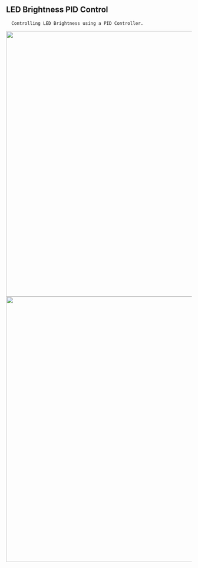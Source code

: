 ## LED Brightness PID Control
      Controlling LED Brightness using a PID Controller.
  <img src=https://github.com/haris-mujeeb/Digital-Control-Projects/assets/57053470/9cc57070-6425-4e48-99aa-70a1e7633026 width="720" >
  <img src=https://github.com/haris-mujeeb/Digital-Control-Projects/assets/57053470/16937905-d492-4666-a33a-ccaa66352a8f width="720" >
